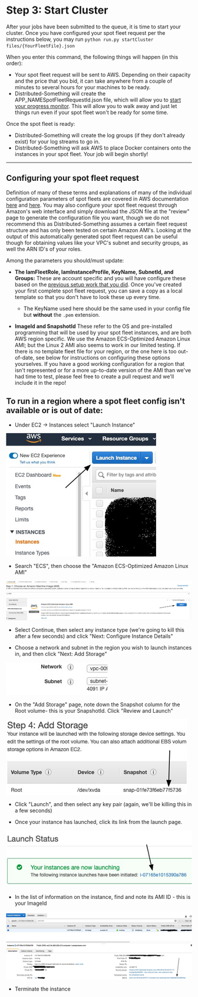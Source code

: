 # Step 3: Start Cluster

After your jobs have been submitted to the queue, it is time to start your cluster.
Once you have configured your spot fleet request per the instructions below, you may run
`python run.py startCluster files/{YourFleetFile}.json`

When you enter this command, the following things will happen (in this order):

* Your spot fleet request will be sent to AWS.
Depending on their capacity and the price that you bid, it can take anywhere from a couple of minutes to several hours for your machines to be ready.
* Distributed-Something will create the APP_NAMESpotFleetRequestId.json file, which will allow you to [start your progress monitor](step_4_monitor.md).
This will allow you to walk away and just let things run even if your spot fleet won't be ready for some time.

Once the spot fleet is ready:

* Distributed-Something will create the log groups (if they don't already exist) for your log streams to go in.
* Distributed-Something will ask AWS to place Docker containers onto the instances in your spot fleet.
Your job will begin shortly!

***
## Configuring your spot fleet request
Definition of many of these terms and explanations of many of the individual configuration parameters of spot fleets are covered in AWS documentation [here](http://docs.aws.amazon.com/AWSEC2/latest/UserGuide/spot-fleet.html) and [here](http://docs.aws.amazon.com/cli/latest/reference/ec2/request-spot-fleet.html).
You may also configure your spot fleet request through Amazon's web interface and simply download the JSON file at the "review" page to generate the configuration file you want, though we do not recommend this as Distributed-Something assumes a certain fleet request structure and has only been tested on certain Amazon AMI's.
Looking at the output of this automatically generated spot fleet request can be useful though for obtaining values like your VPC's subnet and security groups, as well the ARN ID's of your roles.

Among the parameters you should/must update:

* **The IamFleetRole, IamInstanceProfile, KeyName, SubnetId, and Groups:** These are account specific and you will have configure these based on the [previous setup work that you did](step_0_prep.md).
Once you've created your first complete spot fleet request, you can save a copy as a local template so that you don't have to look these up every time.

  * The KeyName used here should be the same used in your config file but **without** the `.pem` extension.

* **ImageId and SnapshotId** These refer to the OS and pre-installed programming that will be used by your spot fleet instances, and are both AWS region specific.
We use the Amazon ECS-Optimized Amazon Linux AMI; but the Linux 2 AMI also seems to work in our limited testing.
If there is no template fleet file for your region, or the one here is too out-of-date, see below for instructions on configuring these options yourselves.
If you have a good working configuration for a region that isn't represented or for a more up-to-date version of the AMI than we've had time to test, please feel free to create a pull request and we'll include it in the repo!

## To run in a region where a spot fleet config isn't available or is out of date:

* Under EC2 -> Instances select "Launch Instance"

![Launch Instance](images/Launch.jpg)

* Search "ECS", then choose the "Amazon ECS-Optimized Amazon Linux AMI"

![Select ECS-Optimized](images/ECS.jpg)

* Select Continue, then select any instance type (we're going to kill this after a few seconds) and click "Next: Configure Instance Details"

* Choose a network and subnet in the region you wish to launch instances in, and then click "Next: Add Storage"

![Set Network and Subnet](images/Network.jpg)

* On the "Add Storage" page, note down the Snapshot column for the Root volume- this is your SnapshotId.
Click "Review and Launch"

![Get SnapshotId](images/Snapshot.jpg)

* Click "Launch", and then select any key pair (again, we'll be killing this in a few seconds)

* Once your instance has launched, click its link from the launch page.

![Click InstanceID](images/InstanceID.jpg)

* In the list of information on the instance, find and note its AMI ID - this is your ImageId

![Get the AMI ID](images/AMIID.jpg)

* Terminate the instance

